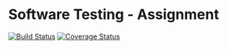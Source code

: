 # Software Testing - Assignment

[![Build Status](https://travis-ci.com/vasenju/st_assignment.svg?branch=main)](https://travis-ci.com/vasenju/st_assignment)
[![Coverage Status](https://coveralls.io/repos/github/vasenju/st_assignment/badge.svg)](https://coveralls.io/github/vasenju/st_assignment)
